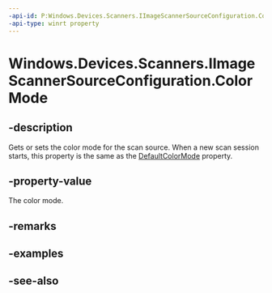 ----api-id: P:Windows.Devices.Scanners.IImageScannerSourceConfiguration.ColorMode
-api-type: winrt property
---<!-- Property syntaxpublic Windows.Devices.Scanners.ImageScannerColorMode ColorMode { get;  set; }--># Windows.Devices.Scanners.IImageScannerSourceConfiguration.ColorMode## -descriptionGets or sets the color mode for the scan source. When a new scan session starts, this property is the same as the [DefaultColorMode](iimagescannersourceconfiguration_defaultcolormode.md) property.## -property-valueThe color mode.## -remarks## -examples## -see-also